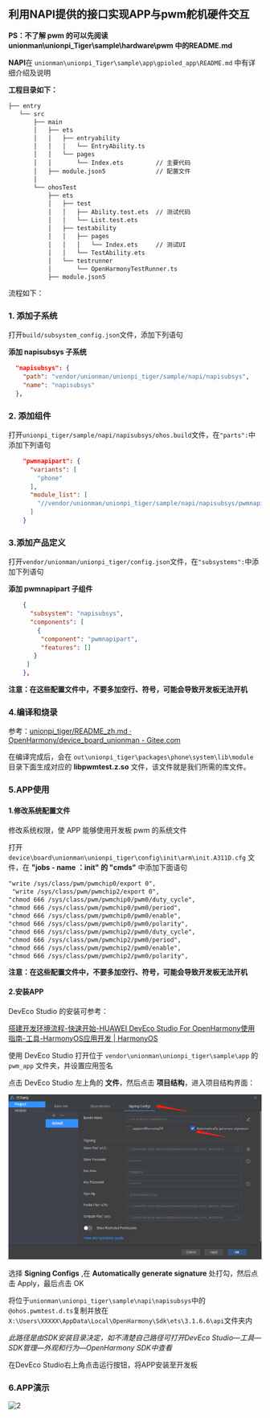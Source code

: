 ## 利用NAPI提供的接口实现APP与pwm舵机硬件交互

**PS：不了解 pwm 的可以先阅读 unionman\unionpi_Tiger\sample\hardware\pwm 中的README.md**

**NAPI**在 `unionman\unionpi_Tiger\sample\app\gpioled_app\README.md` 中有详细介绍及说明

**工程目录如下：**

```
├── entry
   └── src
       ├── main
       │   ├── ets
       │   │   ├── entryability
       │   │   │   └── EntryAbility.ts
       │   │   └── pages
       │   │       └── Index.ets         // 主要代码
       │   ├── module.json5              // 配置文件
       │              
       └── ohosTest
           ├── ets
           │   ├── test
           │   │   ├── Ability.test.ets  // 测试代码
           │   │   └── List.test.ets
           │   ├── testability
           │   │   ├── pages
           │   │   │   └── Index.ets     // 测试UI
           │   │   └── TestAbility.ets
           │   └── testrunner
           │       └── OpenHarmonyTestRunner.ts
           ├── module.json5
```

流程如下：

### 1. 添加子系统

打开`build/subsystem_config.json`文件，添加下列语句

**添加 napisubsys 子系统**

```json
  "napisubsys": {
    "path": "vendor/unionman/unionpi_tiger/sample/napi/napisubsys",
    "name": "napisubsys"
  },
```

### 2. 添加组件

打开`unionpi_tiger/sample/napi/napisubsys/ohos.build`文件，在`"parts":`中添加下列语句

```json
    "pwmnapipart": {
      "variants": [
        "phone"
      ],
      "module_list": [
        "//vendor/unionman/unionpi_tiger/sample/napi/napisubsys/pwmnapipart/pwmnapidemo:pwmtest"
      ]
    }
```

### 3.添加产品定义

打开`vendor/unionman/unionpi_tiger/config.json`文件，在`"subsystems":`中添加下列语句

**添加  pwmnapipart 子组件**

```json
    {
      "subsystem": "napisubsys",
      "components": [
        {
         "component": "pwmnapipart",
         "features": []
       }
     ]
    },
```

**注意：在这些配置文件中，不要多加空行、符号，可能会导致开发板无法开机**

### 4.编译和烧录

参考：[unionpi_tiger/README_zh.md · OpenHarmony/device_board_unionman - Gitee.com](https://gitee.com/openharmony/device_board_unionman/blob/master/unionpi_tiger/README_zh.md#编译与调试)

在编译完成后，会在 `out\unionpi_tiger\packages\phone\system\lib\module` 目录下面生成对应的 **libpwmtest.z.so** 文件，该文件就是我们所需的库文件。

### 5.APP使用

#### 1.修改系统配置文件

修改系统权限，使 APP 能够使用开发板 pwm 的系统文件

打开 `device\board\unionman\unionpi_tiger\config\init\arm\init.A311D.cfg` 文件，在 **"jobs - name ：init" 的 "cmds"** 中添加下面语句

```
"write /sys/class/pwm/pwmchip0/export 0",
 "write /sys/class/pwm/pwmchip2/export 0",
"chmod 666 /sys/class/pwm/pwmchip0/pwm0/duty_cycle",
"chmod 666 /sys/class/pwm/pwmchip0/pwm0/period",
"chmod 666 /sys/class/pwm/pwmchip0/pwm0/enable",
"chmod 666 /sys/class/pwm/pwmchip0/pwm0/polarity",
"chmod 666 /sys/class/pwm/pwmchip2/pwm0/duty_cycle",
"chmod 666 /sys/class/pwm/pwmchip2/pwm0/period",
"chmod 666 /sys/class/pwm/pwmchip2/pwm0/enable",
"chmod 666 /sys/class/pwm/pwmchip2/pwm0/polarity",
```

**注意：在这些配置文件中，不要多加空行、符号，可能会导致开发板无法开机**

#### 2.安装APP

DevEco Studio 的安装可参考：

[搭建开发环境流程-快速开始-HUAWEI DevEco Studio For OpenHarmony使用指南-工具-HarmonyOS应用开发 | HarmonyOS](https://developer.harmonyos.com/cn/docs/documentation/doc-guides/ohos-deveco-studio-setup-flow-0000001218600628)

使用 DevEco Studio 打开位于 `vendor\unionman\unionpi_tiger\sample\app` 的 `pwm_app` 文件夹，并设置应用签名

点击 DevEco Studio 左上角的 **文件**，然后点击 **项目结构**，进入项目结构界面：

![1](../figures/pwm/2.png)

选择 **Signing Configs** ,在 **Automatically generate signature** 处打勾，然后点击 Apply，最后点击 OK

将位于`unionman\unionpi_tiger\sample\napi\napisubsys`中的`@ohos.pwmtest.d.ts`复制并放在`X:\Users\XXXXX\AppData\Local\OpenHarmony\Sdk\ets\3.1.6.6\api`文件夹内

*此路径是由SDK安装目录决定，如不清楚自己路径可打开DevEco Studio—工具—SDK管理—外观和行为—OpenHarmony SDK中查看*

在DevEco Studio右上角点击运行按钮，将APP安装至开发板

### 6.APP演示

![2](../figures/pwm/1.gif)
